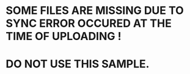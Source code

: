 # SOME FILES ARE MISSING DUE TO SYNC ERROR OCCURED AT THE TIME OF UPLOADING !
# DO NOT USE THIS SAMPLE.
